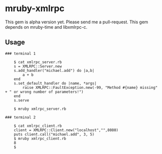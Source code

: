 # mruby-xmlrpc

This gem is alpha version yet. Please send me a pull-request.
This gem depends on mruby-time and libxmlrpc-c.

## Usage

    ### terminal 1

        $ cat xmlrpc_server.rb
        s = XMLRPC::Server.new
        s.add_handler("michael.add") do |a,b|
            a + b
        end
        s.set_default_handler do |name, *args|
            raise XMLRPC::FaultException.new(-99, "Method #{name} missing" + " or wrong number of parameters!")
        end
        s.serve

        $ mruby xmlrpc_server.rb

    ### terminal 2

        $ cat xmlrpc_client.rb
        client = XMLRPC::Client.new("localhost","",8080)
        puts client.call("michael.add", 3, 5)
        $ mruby xmlrpc_client.rb
        8
        $ 
